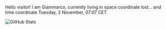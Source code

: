 Hello visitor! I am Giammarco, currently living in space coordinate lost... and time coordinate Tuesday, 2 November, 07:07 CET

![GitHub Stats](https://github-readme-stats.vercel.app/api?username=grcasanova)
